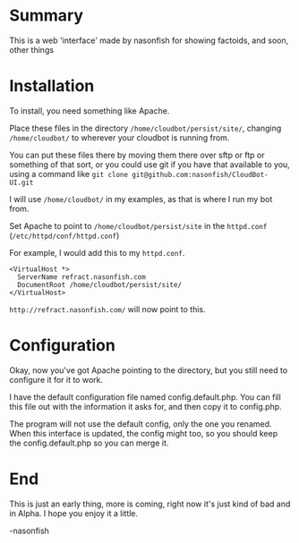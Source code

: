 # Summary

This is a web 'interface' made by nasonfish for showing factoids, and soon, other things

# Installation

To install, you need something like Apache.

Place these files in the directory `/home/cloudbot/persist/site/`, changing `/home/cloudbot/` to wherever your cloudbot is running from.

You can put these files there by moving them there over sftp or ftp or something of that sort, or you could use git if you have that available to you, using a command like `git clone git@github.com:nasonfish/CloudBot-UI.git`

I will use `/home/cloudbot/` in my examples, as that is where I run my bot from.

Set Apache to point to `/home/cloudbot/persist/site` in the `httpd.conf` (`/etc/httpd/conf/httpd.conf`)

For example, I would add this to my `httpd.conf`.

    <VirtualHost *>
      ServerName refract.nasonfish.com
      DocumentRoot /home/cloudbot/persist/site/
    </VirtualHost>


`http://refract.nasonfish.com/` will now point to this.

# Configuration

Okay, now you've got Apache pointing to the directory, but you still need to configure it for it to work.

I have the default configuration file named config.default.php. You can fill this file out with the information it asks for, and then copy it to config.php.

The program will not use the default config, only the one you renamed. When this interface is updated, the config might too, so you should keep the config.default.php so you can merge it.

# End

This is just an early thing, more is coming, right now it's just kind of bad and in Alpha. I hope you enjoy it a little.

-nasonfish
